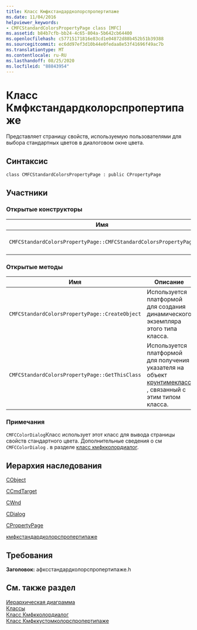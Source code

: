 ```yaml
---
title: Класс Кмфкстандардколорспропертипаже
ms.date: 11/04/2016
helpviewer_keywords:
- CMFCStandardColorsPropertyPage class [MFC]
ms.assetid: b84b7cfb-bb24-4c65-804a-5b642cb64400
ms.openlocfilehash: c57715171816e83cd1e04872d88b452b51b39388
ms.sourcegitcommit: ec6dd97ef3d10b44e0fedaa8e53f41696f49ac7b
ms.translationtype: MT
ms.contentlocale: ru-RU
ms.lasthandoff: 08/25/2020
ms.locfileid: "88843954"
---
```

# <a name="cmfcstandardcolorspropertypage-class"></a>Класс Кмфкстандардколорспропертипаже

Представляет страницу свойств, используемую пользователями для выбора стандартных цветов в диалоговом окне цвета.

## <a name="syntax"></a>Синтаксис

```
class CMFCStandardColorsPropertyPage : public CPropertyPage
```

## <a name="members"></a>Участники

### <a name="public-constructors"></a>Открытые конструкторы

|Имя|Описание|
|-|-|
|`CMFCStandardColorsPropertyPage::CMFCStandardColorsPropertyPage`|Конструктор по умолчанию.|

### <a name="public-methods"></a>Открытые методы

|Имя|Описание|
|-|-|
|`CMFCStandardColorsPropertyPage::CreateObject`|Используется платформой для создания динамического экземпляра этого типа класса.|
|`CMFCStandardColorsPropertyPage::GetThisClass`|Используется платформой для получения указателя на объект [крунтимекласс](../../mfc/reference/cruntimeclass-structure.md) , связанный с этим типом класса.|

### <a name="remarks"></a>Примечания

`CMFCColorDialog`Класс использует этот класс для вывода страницы свойств стандартного цвета. Дополнительные сведения о см `CMFCColorDialog` . в разделе [класс кмфкколордиалог](../../mfc/reference/cmfccolordialog-class.md).

## <a name="inheritance-hierarchy"></a>Иерархия наследования

[CObject](../../mfc/reference/cobject-class.md)

[CCmdTarget](../../mfc/reference/ccmdtarget-class.md)

[CWnd](../../mfc/reference/cwnd-class.md)

[CDialog](../../mfc/reference/cdialog-class.md)

[CPropertyPage](../../mfc/reference/cpropertypage-class.md)

[кмфкстандардколорспропертипаже](../../mfc/reference/cmfcstandardcolorspropertypage-class.md)

## <a name="requirements"></a>Требования

**Заголовок:** афксстандардколорспропертипаже.h

## <a name="see-also"></a>См. также раздел

[Иерархическая диаграмма](../../mfc/hierarchy-chart.md)<br/>
[Классы](../../mfc/reference/mfc-classes.md)<br/>
[Класс Кмфкколордиалог](../../mfc/reference/cmfccolordialog-class.md)<br/>
[Класс Кмфккустомколорспропертипаже](../../mfc/reference/cmfccustomcolorspropertypage-class.md)
